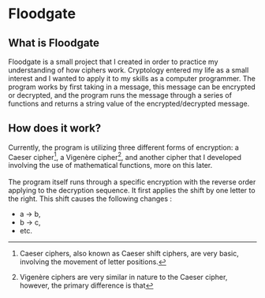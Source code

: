 # Floodgate
What is Floodgate
-

Floodgate is a small project that I created in order to practice my understanding of how ciphers work. Cryptology entered my life as a small interest and I wanted to apply it to my skills as a computer programmer. The program works by first taking in a message, this message can be encrypted or decrypted, and the program runs the message through a series of functions and returns a string value of the encrypted/decrypted message.

How does it work?
-
Currently, the program is utilizing three different forms of encryption: a Caeser cipher[^1], a Vigenère cipher[^2], and another cipher that I
developed involving the use of mathematical functions, more on this later. 
<br><br/>
The program itself runs through a specific encryption with the reverse order applying to the decryption sequence. It first applies the shift by one letter to the right. This shift causes the following changes : 
* a -> b, 
* b -> c,
* etc.


[^1]: Caeser ciphers, also known as Caeser shift ciphers, are very basic, involving the movement of letter positions.
  [^2]: Vigenère ciphers are very similar in nature to the Caeser cipher, however, the primary difference is that 

